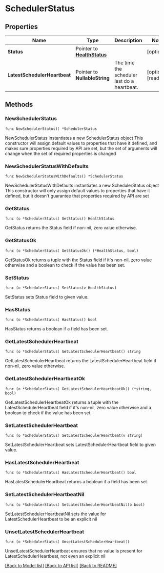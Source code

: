 # SchedulerStatus

## Properties

Name | Type | Description | Notes
------------ | ------------- | ------------- | -------------
**Status** | Pointer to [**HealthStatus**](HealthStatus.md) |  | [optional] 
**LatestSchedulerHeartbeat** | Pointer to **NullableString** | The time the scheduler last do a heartbeat. | [optional] [readonly] 

## Methods

### NewSchedulerStatus

`func NewSchedulerStatus() *SchedulerStatus`

NewSchedulerStatus instantiates a new SchedulerStatus object
This constructor will assign default values to properties that have it defined,
and makes sure properties required by API are set, but the set of arguments
will change when the set of required properties is changed

### NewSchedulerStatusWithDefaults

`func NewSchedulerStatusWithDefaults() *SchedulerStatus`

NewSchedulerStatusWithDefaults instantiates a new SchedulerStatus object
This constructor will only assign default values to properties that have it defined,
but it doesn't guarantee that properties required by API are set

### GetStatus

`func (o *SchedulerStatus) GetStatus() HealthStatus`

GetStatus returns the Status field if non-nil, zero value otherwise.

### GetStatusOk

`func (o *SchedulerStatus) GetStatusOk() (*HealthStatus, bool)`

GetStatusOk returns a tuple with the Status field if it's non-nil, zero value otherwise
and a boolean to check if the value has been set.

### SetStatus

`func (o *SchedulerStatus) SetStatus(v HealthStatus)`

SetStatus sets Status field to given value.

### HasStatus

`func (o *SchedulerStatus) HasStatus() bool`

HasStatus returns a boolean if a field has been set.

### GetLatestSchedulerHeartbeat

`func (o *SchedulerStatus) GetLatestSchedulerHeartbeat() string`

GetLatestSchedulerHeartbeat returns the LatestSchedulerHeartbeat field if non-nil, zero value otherwise.

### GetLatestSchedulerHeartbeatOk

`func (o *SchedulerStatus) GetLatestSchedulerHeartbeatOk() (*string, bool)`

GetLatestSchedulerHeartbeatOk returns a tuple with the LatestSchedulerHeartbeat field if it's non-nil, zero value otherwise
and a boolean to check if the value has been set.

### SetLatestSchedulerHeartbeat

`func (o *SchedulerStatus) SetLatestSchedulerHeartbeat(v string)`

SetLatestSchedulerHeartbeat sets LatestSchedulerHeartbeat field to given value.

### HasLatestSchedulerHeartbeat

`func (o *SchedulerStatus) HasLatestSchedulerHeartbeat() bool`

HasLatestSchedulerHeartbeat returns a boolean if a field has been set.

### SetLatestSchedulerHeartbeatNil

`func (o *SchedulerStatus) SetLatestSchedulerHeartbeatNil(b bool)`

 SetLatestSchedulerHeartbeatNil sets the value for LatestSchedulerHeartbeat to be an explicit nil

### UnsetLatestSchedulerHeartbeat
`func (o *SchedulerStatus) UnsetLatestSchedulerHeartbeat()`

UnsetLatestSchedulerHeartbeat ensures that no value is present for LatestSchedulerHeartbeat, not even an explicit nil

[[Back to Model list]](../README.md#documentation-for-models) [[Back to API list]](../README.md#documentation-for-api-endpoints) [[Back to README]](../README.md)


